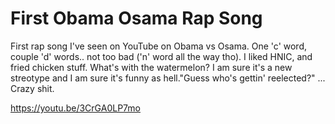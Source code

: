 # First Obama Osama Rap Song

First rap song I've seen on YouTube on Obama vs Osama. One 'c' word,
couple 'd' words.. not too bad ('n' word all the way tho).  I liked
HNIC, and fried chicken stuff. What's with the watermelon? I am sure
it's a new streotype and I am sure it's funny as hell."Guess who's
gettin' reelected?" ... Crazy shit.

https://youtu.be/3CrGA0LP7mo

